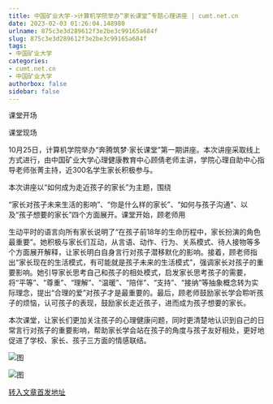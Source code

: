 ```yaml
---
title: 中国矿业大学->计算机学院举办“家长课堂”专题心理讲座 | cumt.net.cn
date: 2023-02-03 01:26:04.148980
urlname: 875c3e3d289612f3e2be3c99165a684f
slug: 875c3e3d289612f3e2be3c99165a684f
tags: 
- 中国矿业大学
categories:
- cumt.net.cn
- 中国矿业大学
authorbox: false
sidebar: false
---
```

课堂开场

课堂现场

10月25日，计算机学院举办“奔腾筑梦·家长课堂”第一期讲座。本次讲座采取线上方式进行，由中国矿业大学心理健康教育中心顾倩老师主讲，学院心理自助中心指导老师张菁主持，近300名学生家长积极参与。

本次讲座以“如何成为走近孩子的家长”为主题，围绕

“家长对孩子未来生活的影响”、“你是什么样的家长”、“如何与孩子沟通”、以及“孩子想要的家长”四个方面展开。课堂开始，顾老师用
<!--more-->
生动平时的语言向所有家长说明了“在孩子前18年的生命历程中，家长扮演的角色最重要”。她积极与家长们互动，从言语、动作、行为、关系模式、待人接物等多个方面展开解释，让家长明白自身言行对孩子潜移默化的影响。接着，顾老师指出“家长现在的生活模式，有可能就是孩子未来的生活模式”，强调家长对孩子的重要影响。她引导家长思考自己和孩子的相处模式，启发家长思考孩子的需要，将“平等”、“尊重”、“理解”、“温暖”、“陪伴”、“支持”、“接纳”等抽象概念转为实际理念，提出“合理的爱”对孩子才是最重要的。最后，顾老师鼓励家长学会聆听孩子的烦恼，认可孩子的表现，鼓励家长走近孩子，进而成为孩子想要的家长。

本次课堂，让家长们更加关注孩子的心理健康问题，同时更清楚地认识到自己的日常言行对孩子的重要影响，帮助家长学会站在孩子的角度与孩子友好相处，更好地促进了学校、家长、孩子三方面的情感联结。

![图](https://xwzx.cumt.edu.cn/_upload/article/images/c8/62/61c953cc4e019c879148f3287fe2/0b723cf9-e913-4466-8036-19f4a66075d5.jpg)

![图](https://xwzx.cumt.edu.cn/_upload/article/images/c8/62/61c953cc4e019c879148f3287fe2/9bb51c32-217b-4c0d-87e8-07106b137861.png)

[转入文章首发地址](https://xwzx.cumt.edu.cn/b3/30/c523a635696/page.htm)